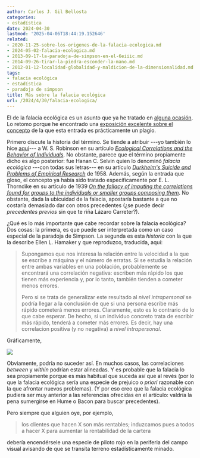 ```yaml
---
author: Carlos J. Gil Bellosta
categories:
- estadística
date: 2024-04-30
lastmod: '2025-04-06T18:44:19.152646'
related:
- 2020-11-25-sobre-los-origenes-de-la-falacia-ecologica.md
- 2024-05-02-falacia-ecologica.md
- 2013-09-17-la-paradoja-de-simpson-en-el-6eiiic.md
- 2014-09-26-tirar-la-piedra-esconder-la-mano.md
- 2012-01-12-localidad-globalidad-y-maldicion-de-la-dimensionalidad.md
tags:
- falacia ecológica
- estadística
- paradoja de simpson
title: Más sobre la falacia ecológica
url: /2024/4/30/falacia-ecologica/
---
```


El de la falacia ecológica es un asunto que ya he tratado en [alguna ocasión](https://datanalytics.com/tags/falacia-ecol%C3%B3gica/). Lo retomo porque he encontrado una
[exposición excelente sobre el concepto](https://solomonkurz.netlify.app/blog/2019-10-14-individuals-are-not-small-groups-ii-the-ecological-fallacy/)
de la que esta entrada es prácticamente un plagio.

Primero discute la historia del término. Se tiende a atribuir ---yo también lo hice [aquí](https://datanalytics.com/2020/11/25/sobre-los-origenes-de-la-falacia-ecologica/)--- a W. S. Robinson en su artículo
[_Ecological Correlations and the Behavior of Individuals_](https://academic.oup.com/ije/article/38/2/337/658252). No obstante, parece que el término propiamente dicho es algo posterior: fue Hanan C. Selvin quien lo denominó _falacia ecológica_ ---con todas sus letras--- en su artículo
[_Durkheim's Suicide and Problems of Empirical Research_](https://www.jstor.org/stable/2772991)
de 1958. Además, según la entrada que gloso, el concepto ya había sido tratado específicamente por E. L. Thorndike en su artículo de 1939
[_On the fallacy of imputing the correlations found for groups to the individuals or smaller groups composing them_](https://www.jstor.org/stable/1416673?seq=1#page_scan_tab_contents).
No obstante, dada la ubicuidad de la falacia, apostaría bastante a que no costaría demasiado dar con otros precedentes (¿se puede decir _precedentes previos_ sin que te riña Lázaro Carreter?).

¿Qué es lo más importante que cabe recordar sobre la falacia ecológica? Dos cosas: la primera, es que puede ser interpretada como un caso especial de la paradoja de Simpson. La segunda es esta _historia_ con la que la describe Ellen L. Hamaker y que reproduzco, traducida, aquí:

> Supongamos que nos interesa la relación entre la velocidad a la que se escribe a máquina y el número de erratas. Si se estudia la relación entre ambas variables en una población, probablemente se encontrará una correlación negativa: escriben más rápido los que tienen más experiencia y, por lo tanto, también tienden a cometer menos errores.
>
> Pero si se trata de generalizar este resultado al _nivel intrapersonal_ se podría llegar a la conclusión de que si una persona escribe más rápido cometerá menos errores. Claramente, esto es lo contrario de lo que cabe esperar. De hecho, si un individuo concreto trata de escribir más rápido, tenderá a cometer más errores. Es decir, hay una correlacion positiva (y no negativa) a _nivel intrapersonal_.

Gráficamente,

![](/wp-uploads/2024/falacia-ecologica.png#center)

Obviamente, podría no suceder así. En muchos casos, las correlaciones _between_ y _within_ podrían estar alineadas. Y es probable que la falacia lo sea propiamente porque es más habitual que suceda así que al revés (por lo que la falacia ecológica sería una especie de prejuico o _priori_ razonable con la que afrontar nuevos problemas). (Y por eso creo que la falacia ecológica pudiera ser muy anterior a las referencias ofrecidas en el artículo: valdría la pena sumergirse en Hume o Bacon para buscar precedentes).

Pero siempre que alguien oye, por ejemplo,

> los clientes que hacen X son más rentables; induzcamos pues a todos a hacer X para aumentar la rentabilidad de la cartera

debería encendérsele una especie de piloto rojo en la periferia del campo visual avisando de que se transita terreno estadísticamente minado.
